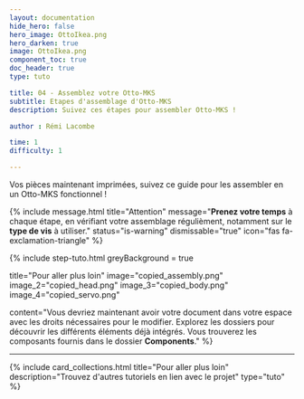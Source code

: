 ```yaml
---
layout: documentation
hide_hero: false
hero_image: OttoIkea.png
hero_darken: true
image: OttoIkea.png
component_toc: true
doc_header: true
type: tuto

title: 04 - Assemblez votre Otto-MKS
subtitle: Etapes d'assemblage d'Otto-MKS
description: Suivez ces étapes pour assembler Otto-MKS !

author : Rémi Lacombe

time: 1
difficulty: 1

---
```

Vos pièces maintenant imprimées, suivez ce guide pour les assembler en un Otto-MKS fonctionnel !

{% include message.html title="Attention" message="**Prenez votre temps** à chaque étape, en vérifiant votre assemblage régulièment, notamment sur le **type de vis** à utiliser." status="is-warning" dismissable="true" icon="fas fa-exclamation-triangle" %}

{% include step-tuto.html 
greyBackground = true

title="Pour aller plus loin"
image="copied_assembly.png"
image_2="copied_head.png"
image_3="copied_body.png"
image_4="copied_servo.png"

content="Vous devriez maintenant avoir votre document dans votre espace avec les droits nécessaires pour le modifier. Explorez les dossiers pour découvrir les différents éléments déjà intégrés. Vous trouverez les composants fournis dans le dossier **Components**." %}

---

{%
  include card_collections.html
  title="Pour aller plus loin"
  description="Trouvez d'autres tutoriels en lien avec le projet"
  type="tuto"
%}